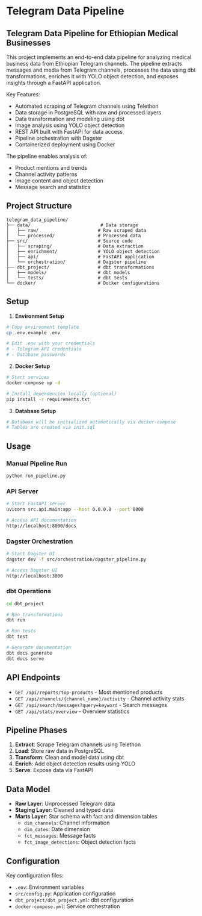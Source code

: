 # Telegram Data Pipeline

## Telegram Data Pipeline for Ethiopian Medical Businesses

This project implements an end-to-end data pipeline for analyzing medical business data from Ethiopian Telegram channels.
The pipeline extracts messages and media from Telegram channels, processes the data using dbt transformations,
enriches it with YOLO object detection, and exposes insights through a FastAPI application.

Key Features:
- Automated scraping of Telegram channels using Telethon
- Data storage in PostgreSQL with raw and processed layers
- Data transformation and modeling using dbt
- Image analysis using YOLO object detection
- REST API built with FastAPI for data access
- Pipeline orchestration with Dagster
- Containerized deployment using Docker

The pipeline enables analysis of:
- Product mentions and trends
- Channel activity patterns
- Image content and object detection
- Message search and statistics

## Project Structure

```
telegram_data_pipeline/
├── data/                          # Data storage
│   ├── raw/                      # Raw scraped data
│   └── processed/                # Processed data
├── src/                          # Source code
│   ├── scraping/                 # Data extraction
│   ├── enrichment/               # YOLO object detection
│   ├── api/                      # FastAPI application
│   └── orchestration/            # Dagster pipeline
├── dbt_project/                  # dbt transformations
│   ├── models/                   # dbt models
│   └── tests/                    # dbt tests
└── docker/                       # Docker configurations
```

## Setup

1. **Environment Setup**
```bash
# Copy environment template
cp .env.example .env

# Edit .env with your credentials
# - Telegram API credentials
# - Database passwords
```

2. **Docker Setup**
```bash
# Start services
docker-compose up -d

# Install dependencies locally (optional)
pip install -r requirements.txt
```

3. **Database Setup**
```bash
# Database will be initialized automatically via docker-compose
# Tables are created via init.sql
```

## Usage

### Manual Pipeline Run
```bash
python run_pipeline.py
```

### API Server
```bash
# Start FastAPI server
uvicorn src.api.main:app --host 0.0.0.0 --port 8000

# Access API documentation
http://localhost:8000/docs
```

### Dagster Orchestration
```bash
# Start Dagster UI
dagster dev -f src/orchestration/dagster_pipeline.py

# Access Dagster UI
http://localhost:3000
```

### dbt Operations
```bash
cd dbt_project

# Run transformations
dbt run

# Run tests
dbt test

# Generate documentation
dbt docs generate
dbt docs serve
```

## API Endpoints

- `GET /api/reports/top-products` - Most mentioned products
- `GET /api/channels/{channel_name}/activity` - Channel activity stats
- `GET /api/search/messages?query=keyword` - Search messages
- `GET /api/stats/overview` - Overview statistics

## Pipeline Phases

1. **Extract**: Scrape Telegram channels using Telethon
2. **Load**: Store raw data in PostgreSQL
3. **Transform**: Clean and model data using dbt
4. **Enrich**: Add object detection results using YOLO
5. **Serve**: Expose data via FastAPI

## Data Model

- **Raw Layer**: Unprocessed Telegram data
- **Staging Layer**: Cleaned and typed data
- **Marts Layer**: Star schema with fact and dimension tables
  - `dim_channels`: Channel information
  - `dim_dates`: Date dimension
  - `fct_messages`: Message facts
  - `fct_image_detections`: Object detection facts

## Configuration

Key configuration files:
- `.env`: Environment variables
- `src/config.py`: Application configuration
- `dbt_project/dbt_project.yml`: dbt configuration
- `docker-compose.yml`: Service orchestration